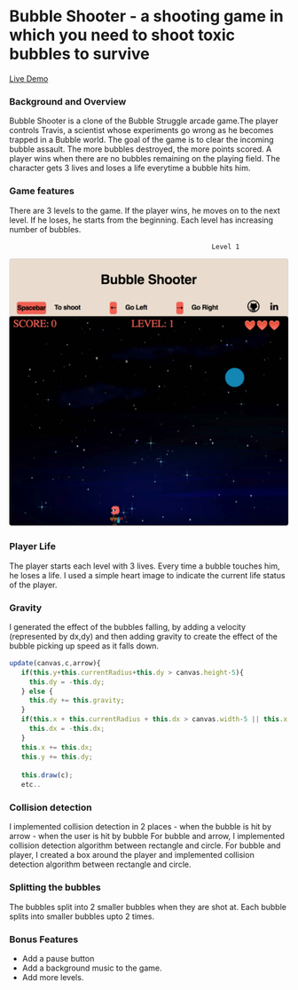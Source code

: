# Bubble Shooter - a shooting game in which you need to shoot toxic bubbles to survive

[Live Demo](https://archhere.github.io/Bubble-Shooter/)

### Background and Overview

 Bubble Shooter is a clone of the Bubble Struggle arcade game.The player controls Travis, a scientist whose experiments go wrong as he becomes trapped in a Bubble world. The goal of the game is to clear the incoming bubble assault. The more bubbles destroyed, the more points scored. A player wins when there are no bubbles remaining on the playing field. The character gets 3 lives and loses a life everytime a bubble hits him.
 
### Game features

There are 3 levels to the game. If the player wins, he moves on to the next level. If he loses, he starts from the beginning. Each level has increasing number of bubbles.
 
                                                       Level 1
 
 ![](assets/images/level1screen.png)
 
 ### Player Life
 
 The player starts each level with 3 lives. Every time a bubble touches him, he loses a life. I used a simple heart image to indicate the current life status of the player.
 
 ### Gravity
 
 I generated the effect of the bubbles falling, by adding a velocity (represented by dx,dy) and then adding gravity to create the effect of the bubble picking up speed as it falls down.
 
 ```javascript
 update(canvas,c,arrow){
    if(this.y+this.currentRadius+this.dy > canvas.height-5){
      this.dy = -this.dy;
    } else {
      this.dy += this.gravity;
    }
    if(this.x + this.currentRadius + this.dx > canvas.width-5 || this.x - this.currentRadius <= 0){
      this.dx = -this.dx;
    }
    this.x += this.dx;
    this.y += this.dy;

    this.draw(c);
    etc..
  ```
 ### Collision detection
 
 I implemented collision detection in 2 places - when the bubble is hit by arrow  - when the user is hit by bubble
 For bubble and arrow, I implemented collision detection algorithm between rectangle and circle. For bubble and player, I created a box around the player and implemented collision detection algorithm between rectangle and circle.

 ### Splitting the bubbles
 
 The bubbles split into 2 smaller bubbles when they are shot at. Each bubble splits into smaller bubbles upto 2 times.
 
 ### Bonus Features
 
 * Add a pause button
 * Add a background music to the game.
 * Add more levels.

